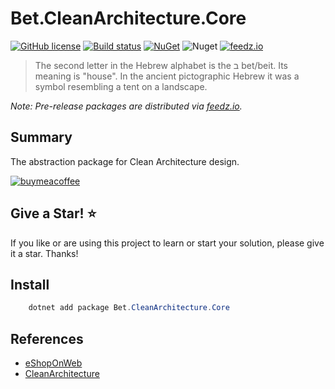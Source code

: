# Bet.CleanArchitecture.Core

[![GitHub license](https://img.shields.io/badge/license-MIT-blue.svg?style=flat-square)](https://raw.githubusercontent.com/kdcllc/Bet.AspNetCore/master/LICENSE)
[![Build status](https://ci.appveyor.com/api/projects/status/fo9rakj7s7uhs3ij?svg=true)](https://ci.appveyor.com/project/kdcllc/bet-aspnetcore)
[![NuGet](https://img.shields.io/nuget/v/Bet.CleanArchitecture.Core.svg)](https://www.nuget.org/packages?q=Bet.CleanArchitecture.Core)
![Nuget](https://img.shields.io/nuget/dt/Bet.CleanArchitecture.Core)
[![feedz.io](https://img.shields.io/badge/endpoint.svg?url=https://f.feedz.io/kdcllc/bet-aspnetcore/shield/Bet.CleanArchitecture.Core/latest)](https://f.feedz.io/kdcllc/bet-aspnetcore/packages/Bet.CleanArchitecture.Core/latest/download)

> The second letter in the Hebrew alphabet is the ב bet/beit. Its meaning is "house". In the ancient pictographic Hebrew it was a symbol resembling a tent on a landscape.

*Note: Pre-release packages are distributed via [feedz.io](https://f.feedz.io/kdcllc/bet-aspnetcore/nuget/index.json).*

## Summary

The abstraction package for Clean Architecture design.

[![buymeacoffee](https://www.buymeacoffee.com/assets/img/custom_images/orange_img.png)](https://www.buymeacoffee.com/vyve0og)

## Give a Star! :star:

If you like or are using this project to learn or start your solution, please give it a star. Thanks!

## Install

```csharp
    dotnet add package Bet.CleanArchitecture.Core
```

## References

- [eShopOnWeb](https://github.com/dotnet-architecture/eShopOnWeb)
- [CleanArchitecture](https://github.com/ardalis/CleanArchitecture)
